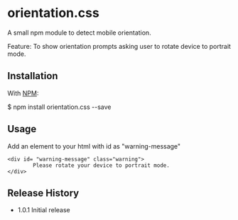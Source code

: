 orientation.css
====================

A small npm module to detect mobile orientation.

Feature: To show orientation prompts asking user to rotate device to portrait mode.

## Installation

With [NPM](http://npmjs.com):

 $ npm install orientation.css --save

## Usage

  Add an element to your html with id as "warning-message"

	<div id= "warning-message" class="warning">
      		Please rotate your device to portrait mode.
	</div>

## Release History

* 1.0.1 Initial release
